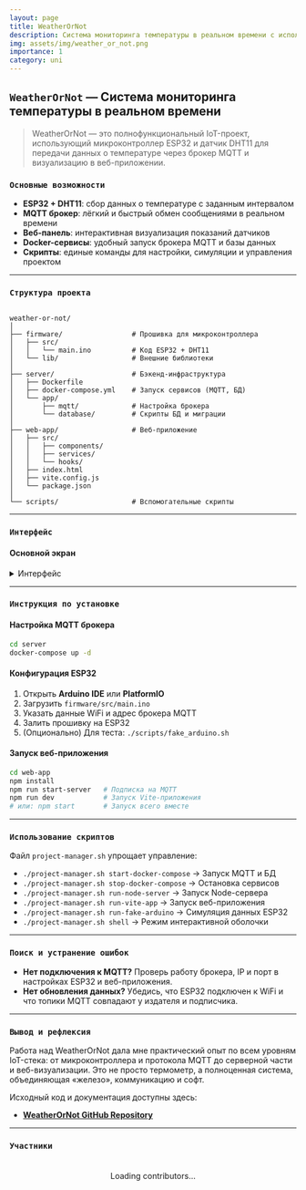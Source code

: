 ```yaml
---
layout: page
title: WeatherOrNot
description: Система мониторинга температуры в реальном времени с использованием ESP32, MQTT и веб-приложения.
img: assets/img/weather_or_not.png
importance: 1
category: uni
---
```


## `WeatherOrNot` — Система мониторинга температуры в реальном времени

> WeatherOrNot — это полнофункциональный IoT-проект, использующий микроконтроллер ESP32 и датчик DHT11 для передачи данных о температуре через брокер MQTT и визуализацию в веб-приложении.

### `Основные возможности`

- **ESP32 + DHT11**: сбор данных о температуре с заданным интервалом  
- **MQTT брокер**: лёгкий и быстрый обмен сообщениями в реальном времени  
- **Веб-панель**: интерактивная визуализация показаний датчиков  
- **Docker-сервисы**: удобный запуск брокера MQTT и базы данных  
- **Скрипты**: единые команды для настройки, симуляции и управления проектом  

---

### `Структура проекта`

```

weather-or-not/
│
├── firmware/                 # Прошивка для микроконтроллера
│   ├── src/
│   │   └── main.ino          # Код ESP32 + DHT11
│   └── lib/                  # Внешние библиотеки
│
├── server/                   # Бэкенд-инфраструктура
│   ├── Dockerfile
│   ├── docker-compose.yml    # Запуск сервисов (MQTT, БД)
│   └── app/
│       ├── mqtt/             # Настройка брокера
│       └── database/         # Скрипты БД и миграции
│
├── web-app/                  # Веб-приложение
│   ├── src/
│   │   ├── components/
│   │   ├── services/
│   │   └── hooks/
│   ├── index.html
│   ├── vite.config.js
│   └── package.json
│
└── scripts/                  # Вспомогательные скрипты

```

---

### `Интерфейс`

#### Основной экран  

<details>
    <summary>Интерфейс</summary>
    <div class="row justify-content-center">
        <div class="col-sm-8">
            {% include figure.liquid path="assets/img/main_interface_weatherOrNot.jpg" title="Main Interface" class="img-fluid rounded z-depth-1" %}
        </div>
    </div>
</details>

---

### `Инструкция по установке`

#### Настройка MQTT брокера
```bash
cd server
docker-compose up -d
```

#### Конфигурация ESP32

1. Открыть **Arduino IDE** или **PlatformIO**
2. Загрузить `firmware/src/main.ino`
3. Указать данные WiFi и адрес брокера MQTT
4. Залить прошивку на ESP32
5. (Опционально) Для теста: `./scripts/fake_arduino.sh`

#### Запуск веб-приложения

```bash
cd web-app
npm install
npm run start-server   # Подписка на MQTT
npm run dev            # Запуск Vite-приложения
# или: npm start       # Запуск всего вместе
```

---

### `Использование скриптов`

Файл `project-manager.sh` упрощает управление:

* `./project-manager.sh start-docker-compose` → Запуск MQTT и БД
* `./project-manager.sh stop-docker-compose` → Остановка сервисов
* `./project-manager.sh run-node-server` → Запуск Node-сервера
* `./project-manager.sh run-vite-app` → Запуск веб-приложения
* `./project-manager.sh run-fake-arduino` → Симуляция данных ESP32
* `./project-manager.sh shell` → Режим интерактивной оболочки

---

### `Поиск и устранение ошибок`

* **Нет подключения к MQTT?**
  Проверь работу брокера, IP и порт в настройках ESP32 и веб-приложения.
* **Нет обновления данных?**
  Убедись, что ESP32 подключен к WiFi и что топики MQTT совпадают у издателя и подписчика.

---

### `Вывод и рефлексия`

Работа над WeatherOrNot дала мне практический опыт по всем уровням IoT-стека: от микроконтроллера и протокола MQTT до серверной части и веб-визуализации. Это не просто термометр, а полноценная система, объединяющая «железо», коммуникацию и софт.

Исходный код и документация доступны здесь:

* **[WeatherOrNot GitHub Repository](https://github.com/Andebugulin/weatherOrNot)**

---

### `Участники`

<div id="contributors-list" style="display: flex; flex-wrap: wrap; justify-content: space-around; padding: 20px;">Loading contributors...</div>

<script>
  async function fetchContributors() {
    const url = 'https://api.github.com/repos/Andebugulin/WeatherOrNot/contributors';
    const response = await fetch(url);
    const contributors = await response.json();

    const contributorsHtml = contributors.map(contributor =>
      `<div class="contributor" style="margin: 10px; text-align: center;">
        <img src="${contributor.avatar_url}" alt="${contributor.login}" style="width: 100px; height: 100px; border-radius: 50%; display: block; margin: auto;">
        <p><a href="${contributor.html_url}" target="_blank">${contributor.login}</a></p>
      </div>`
    ).join('');

    document.getElementById('contributors-list').innerHTML = contributorsHtml;
  }

  fetchContributors();
</script>
